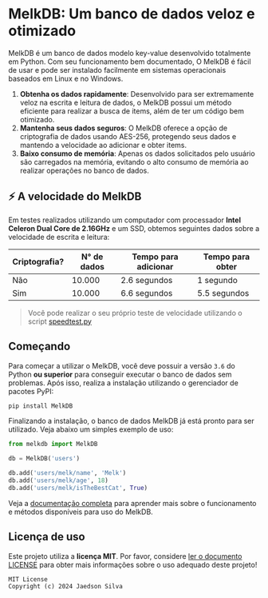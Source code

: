 # **MelkDB**: Um banco de dados veloz e otimizado

MelkDB é um banco de dados modelo key-value desenvolvido totalmente em Python. Com seu funcionamento bem documentado, O MelkDB é fácil de usar e pode ser instalado facilmente em sistemas operacionais baseados em Linux e no Windows.

1. **Obtenha os dados rapidamente**: Desenvolvido para ser extremamente veloz na escrita e leitura de dados, o MelkDB possui um método eficiente para realizar a busca de items, além de ter um código bem otimizado.
2. **Mantenha seus dados seguros**: O MelkDB oferece a opção de criptografia de dados usando AES-256, protegendo seus dados e mantendo a velocidade ao adicionar e obter items.
3. **Baixo consumo de memória**: Apenas os dados solicitados pelo usuário são carregados na memória, evitando o alto consumo de memória ao realizar operações no banco de dados. 

## ⚡ A velocidade do MelkDB

Em testes realizados utilizando um computador com processador **Intel Celeron Dual Core de 2.16GHz** e um SSD, obtemos seguintes dados sobre a velocidade de escrita e leitura:

| Criptografia?| N° de dados   | Tempo para adicionar | Tempo para obter |
| ------------ | ------------- | -------------------- | ---------------- |
| Não          | 10.000        | 2.6 segundos         | 1 segundo        |
| Sim          | 10.000        | 6.6 segundos         | 5.5 segundos     |

> Você pode realizar o seu próprio teste de velocidade utilizando o script [speedtest.py](https://github.com/jaedsonpys/melkdb/blob/master/speedtest.py)

## Começando

Para começar a utilizar o MelkDB, você deve possuir a versão `3.6` do Python **ou superior** para conseguir executar o banco de dados sem problemas. Após isso, realiza a instalação utilizando o gerenciador de pacotes PyPI:

```bash
pip install MelkDB
```

Finalizando a instalação, o banco de dados MelkDB já está pronto para ser utilizado. Veja abaixo um simples exemplo de uso:

```python
from melkdb import MelkDB

db = MelkDB('users')

db.add('users/melk/name', 'Melk')
db.add('users/melk/age', 18)
db.add('users/melk/isTheBestCat', True)
```

Veja a [documentação completa](https://github.com/jaedsonpys/melkdb/tree/master/docs) para aprender mais sobre o funcionamento e métodos disponíveis para uso do MelkDB.

## Licença de uso

Este projeto utiliza a **licença MIT**. Por favor, considere [ler o documento LICENSE](https://github.com/jaedsonpys/melkdb/blob/master/LICENSE) para obter mais informações sobre o uso adequado deste projeto!

```
MIT License
Copyright (c) 2024 Jaedson Silva
```